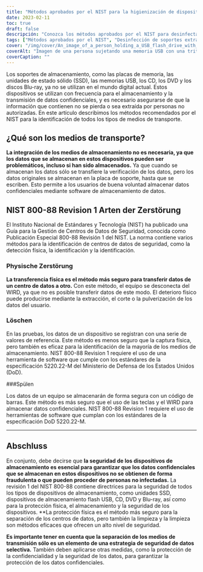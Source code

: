```yaml
---
title: "Métodos aprobados por el NIST para la higienización de dispositivos multimedia extraíbles"
date: 2023-02-11
toc: true
draft: false
descripción: "Conozca los métodos aprobados por el NIST para desinfectar discos duros, unidades SSD, unidades flash USB, CD, DVD y discos Blu-ray para proteger los datos confidenciales de accesos no autorizados."
tags: ["Métodos aprobados por el NIST", "Desinfección de soportes extraíbles", "Discos duros", "Unidades SSD", "Unidades flash USB", "CD", "DVD", "Discos Blu-ray", "Seguridad de datos", "Protección de datos confidenciales"]
cover: "/img/cover/An_image_of_a_person_holding_a_USB_flash_drive_with_a_shreder.png"
coverAlt: "Imagen de una persona sujetando una memoria USB con una trituradora de fondo"
coverCaption: ""
---
```



 Los soportes de almacenamiento, como las placas de memoria, las unidades de estado sólido (SSD), las memorias USB, los CD, los DVD y los discos Blu-ray, ya no se utilizan en el mundo digital actual. Estos dispositivos se utilizan con frecuencia para el almacenamiento y la transmisión de datos confidenciales, y es necesario asegurarse de que la información que contienen no se pierda o sea extraída por personas no autorizadas. En este artículo describimos los métodos recomendados por el NIST para la identificación de todos los tipos de medios de transporte.
 
 ## ¿Qué son los medios de transporte?
 
 **La integración de los medios de almacenamiento no es necesaria, ya que los datos que se almacenan en estos dispositivos pueden ser problemáticos, incluso si han sido almacenados.** Ya que cuando se almacenan los datos sólo se transfiere la verificación de los datos, pero los datos originales se almacenan en la placa de soporte, hasta que se escriben. Esto permite a los usuarios de buena voluntad almacenar datos confidenciales mediante software de almacenamiento de datos.
 
 ## NIST 800-88 Revision 1 Arten der Zerstörung
 
 El Instituto Nacional de Estándares y Tecnología (NIST) ha publicado una Guía para la Gestión de Centros de Datos de Seguridad, conocida como Publicación Especial 800-88 Revisión 1 del NIST. La norma contiene varios métodos para la identificación de centros de datos de seguridad, como la detección física, la identificación y la identificación.
 
 ### Physische Zerstörung
 
 **La transferencia física es el método más seguro para transferir datos de un centro de datos a otro.** Con este método, el equipo se desconecta del WIRD, ya que no es posible transferir datos de este modo. El deterioro físico puede producirse mediante la extracción, el corte o la pulverización de los datos del usuario.
 
 ### Löschen
 
 En las pruebas, los datos de un dispositivo se registran con una serie de valores de referencia. Este método es menos seguro que la captura física, pero también es eficaz para la identificación de la mayoría de los medios de almacenamiento. NIST 800-88 Revision 1 requiere el uso de una herramienta de software que cumple con los estándares de la especificación 5220.22-M del Ministerio de Defensa de los Estados Unidos (DoD).
 
 ###Spülen
 
 Los datos de un equipo se almacenarán de forma segura con un código de barras. Este método es más seguro que el uso de las teclas y el WIRD para almacenar datos confidenciales. NIST 800-88 Revision 1 requiere el uso de herramientas de software que cumplan con los estándares de la especificación DoD 5220.22-M.
 
 __________________________________________
 
 ## Abschluss
 
 En conjunto, debe decirse que **la seguridad de los dispositivos de almacenamiento es esencial para garantizar que los datos confidenciales que se almacenan en estos dispositivos no se obtienen de forma fraudulenta o que pueden proceder de personas no infectadas.** La revisión 1 del NIST 800-88 contiene directrices para la seguridad de todos los tipos de dispositivos de almacenamiento, como unidades SSD, dispositivos de almacenamiento flash USB, CD, DVD y Blu-ray, así como para la protección física, el almacenamiento y la seguridad de los dispositivos. **La protección física es el método más seguro para la separación de los centros de datos, pero también la limpieza y la limpieza son métodos eficaces que ofrecen un alto nivel de seguridad.
 
 **Es importante tener en cuenta que la separación de los medios de transmisión sólo es un elemento de una estrategia de seguridad de datos selectiva.** También deben aplicarse otras medidas, como la protección de la confidencialidad y la seguridad de los datos, para garantizar la protección de los datos confidenciales.
 
